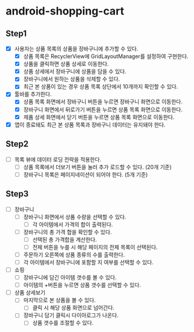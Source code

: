 # android-shopping-cart

## Step1

- [x] 사용자는 상품 목록의 상품을 장바구니에 추가할 수 있다.
    - [x] 상품 목록은 RecyclerView에 GridLayoutManager를 설정하여 구현한다.
    - [x] 상품을 클릭하면 상품 상세로 이동한다.
    - [x] 상품 상세에서 장바구니에 상품을 담을 수 있다.
    - [x] 장바구니에서 원하는 상품을 삭제할 수 있다.
    - [x] 최근 본 상품이 있는 경우 상품 목록 상단에서 10개까지 확인할 수 있다.
- [x] 툴바를 추가한다.
    - [x] 상품 목록 화면에서 장바구니 버튼을 누르면 장바구니 화면으로 이동한다.
    - [x] 장바구니 화면에서 뒤로가기 버튼을 누르면 상품 목록 화면으로 이동한다.
    - [x] 제품 상세 화면에서 닫기 버튼을 누르면 상품 목록 화면으로 이동한다.
- [x] 앱이 종료돼도 최근 본 상품 목록과 장바구니 데이터는 유지돼야 한다.

## Step2

- [ ] 목록 뷰에 데이터 로딩 전략을 적용한다.
    - [ ] 상품 목록에서 더보기 버튼을 눌러 추가 로드할 수 있다. (20개 기준)
    - [ ] 장바구니 목록은 페이지네이션이 되어야 한다. (5개 기준)

## Step3

- [ ] 장바구니
    - [ ] 장바구니 화면에서 상품 수량을 선택할 수 있다.
        - [ ] 각 아이템에서 가격의 합이 출력된다.
    - [ ] 장바구니의 총 가격 합을 확인할 수 있다.
        - [ ] 선택된 총 가격합을 계산한다.
        - [ ] 전체 버튼을 누를 시 해당 페이지의 전체 목록이 선택된다.
    - [ ] 주문하기 오른쪽에 상품 종류의 수를 출력한다.
    - [ ] 각 아이템에서 장바구니에 포함할 지 여부를 선택할 수 있다.

- [ ] 쇼핑
    - [ ] 장바구니에 담긴 아이템 갯수를 볼 수 있다.
    - [ ] 아이템의 +버튼을 누르면 상품 갯수를 선택할 수 있다.

- [ ] 상품 상세보기
    - [ ] 마지막으로 본 상품을 볼 수 있다.
        - [ ] 클릭 시 해당 상품 화면으로 넘어간다.
    - [ ] 장바구니 담기 클릭시 다이아로그가 나온다.
        - [ ] 상품 갯수를 조절할 수 있다.
